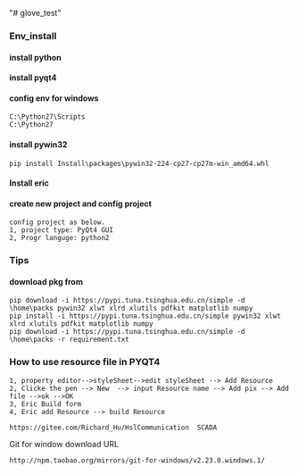 "# glove_test" 
### Env_install
#### install python
#### install pyqt4
#### config env for windows
```
C:\Python27\Scripts
C:\Python27
```
#### install pywin32
```
pip install Install\packages\pywin32-224-cp27-cp27m-win_amd64.whl
```
#### Install eric
#### create new project and config project
```
config project as below.
1, project type: PyQt4 GUI
2, Progr languge: python2
```
### Tips
#### download pkg from 
```
pip download -i https://pypi.tuna.tsinghua.edu.cn/simple -d \home\packs pywin32 xlwt xlrd xlutils pdfkit matplotlib numpy
pip install -i https://pypi.tuna.tsinghua.edu.cn/simple pywin32 xlwt xlrd xlutils pdfkit matplotlib numpy
pip download -i https://pypi.tuna.tsinghua.edu.cn/simple -d \home\packs -r requirement.txt
```

### How to use resource file in PYQT4
```
1, property editor-->styleSheet-->edit styleSheet --> Add Resource
2, Clicke the pen --> New  --> input Resource name --> Add pix --> Add file -->ok -->OK
3, Eric Build form
4, Eric add Resource --> build Resource
```

```
https://gitee.com/Richard_Hu/HslCommunication  SCADA
```


Git for window download URL 

```
http://npm.taobao.org/mirrors/git-for-windows/v2.23.0.windows.1/
```
